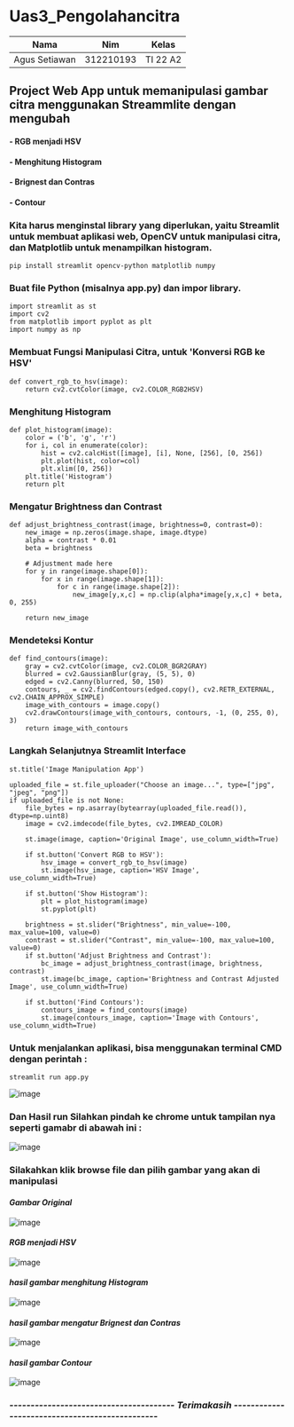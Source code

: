 # Uas3_Pengolahancitra

| Nama  |  Nim | Kelas |
| ------------- | ------------- |------------- |
| Agus Setiawan  | 312210193 | TI 22 A2 |

## Project Web App untuk memanipulasi gambar citra menggunakan Streammlite dengan mengubah 
#### - RGB menjadi HSV
#### - Menghitung Histogram
#### - Brignest dan Contras
#### - Contour

### Kita harus menginstal library yang diperlukan, yaitu Streamlit untuk membuat aplikasi web, OpenCV untuk manipulasi citra, dan Matplotlib untuk menampilkan histogram.

```
pip install streamlit opencv-python matplotlib numpy
```

### Buat file Python (misalnya app.py) dan impor library.

```
import streamlit as st
import cv2
from matplotlib import pyplot as plt
import numpy as np
```

### Membuat Fungsi Manipulasi Citra, untuk 'Konversi RGB ke HSV'

```
def convert_rgb_to_hsv(image):
    return cv2.cvtColor(image, cv2.COLOR_RGB2HSV)
```

### Menghitung Histogram

```
def plot_histogram(image):
    color = ('b', 'g', 'r')
    for i, col in enumerate(color):
        hist = cv2.calcHist([image], [i], None, [256], [0, 256])
        plt.plot(hist, color=col)
        plt.xlim([0, 256])
    plt.title('Histogram')
    return plt
```

### Mengatur Brightness dan Contrast

```
def adjust_brightness_contrast(image, brightness=0, contrast=0):
    new_image = np.zeros(image.shape, image.dtype)
    alpha = contrast * 0.01
    beta = brightness

    # Adjustment made here
    for y in range(image.shape[0]):
        for x in range(image.shape[1]):
            for c in range(image.shape[2]):
                new_image[y,x,c] = np.clip(alpha*image[y,x,c] + beta, 0, 255)
    
    return new_image
```

### Mendeteksi Kontur

```
def find_contours(image):
    gray = cv2.cvtColor(image, cv2.COLOR_BGR2GRAY)
    blurred = cv2.GaussianBlur(gray, (5, 5), 0)
    edged = cv2.Canny(blurred, 50, 150)
    contours, _ = cv2.findContours(edged.copy(), cv2.RETR_EXTERNAL, cv2.CHAIN_APPROX_SIMPLE)
    image_with_contours = image.copy()
    cv2.drawContours(image_with_contours, contours, -1, (0, 255, 0), 3)
    return image_with_contours
```

### Langkah Selanjutnya Streamlit Interface

```
st.title('Image Manipulation App')

uploaded_file = st.file_uploader("Choose an image...", type=["jpg", "jpeg", "png"])
if uploaded_file is not None:
    file_bytes = np.asarray(bytearray(uploaded_file.read()), dtype=np.uint8)
    image = cv2.imdecode(file_bytes, cv2.IMREAD_COLOR)

    st.image(image, caption='Original Image', use_column_width=True)

    if st.button('Convert RGB to HSV'):
        hsv_image = convert_rgb_to_hsv(image)
        st.image(hsv_image, caption='HSV Image', use_column_width=True)

    if st.button('Show Histogram'):
        plt = plot_histogram(image)
        st.pyplot(plt)

    brightness = st.slider("Brightness", min_value=-100, max_value=100, value=0)
    contrast = st.slider("Contrast", min_value=-100, max_value=100, value=0)
    if st.button('Adjust Brightness and Contrast'):
        bc_image = adjust_brightness_contrast(image, brightness, contrast)
        st.image(bc_image, caption='Brightness and Contrast Adjusted Image', use_column_width=True)

    if st.button('Find Contours'):
        contours_image = find_contours(image)
        st.image(contours_image, caption='Image with Contours', use_column_width=True)
```

### Untuk menjalankan aplikasi, bisa menggunakan terminal CMD dengan perintah :

```
streamlit run app.py
```

![image](https://github.com/Agussetiaa/Uas3_Pengolahancitra/assets/115542822/f5c9ba4e-678e-4a32-afe8-ecb5d5b5d87f)

### Dan Hasil run Silahkan pindah ke chrome untuk tampilan nya seperti gamabr di abawah ini :

![image](https://github.com/Agussetiaa/Uas3_Pengolahancitra/assets/115542822/bbe1ae56-1cdf-49f4-a76b-8e26c35bd01a)

### Silakahkan klik browse file dan pilih gambar yang akan di manipulasi 

#### *Gambar Original*

![image](https://github.com/Agussetiaa/Uas3_Pengolahancitra/assets/115542822/8b03954c-caec-4402-9d7f-e3db71a009ef)

#### *RGB menjadi HSV*

![image](https://github.com/Agussetiaa/Uas3_Pengolahancitra/assets/115542822/6f8ecbe5-2926-4d6a-a5d9-2a6c42842197)

#### *hasil gambar menghitung Histogram*

![image](https://github.com/Agussetiaa/Uas3_Pengolahancitra/assets/115542822/dbec6fe1-a058-4605-b20f-3a27befb875c)

#### *hasil gambar mengatur Brignest dan Contras*

![image](https://github.com/Agussetiaa/Uas3_Pengolahancitra/assets/115542822/942ba0d9-3a48-4c7a-be91-8e94f9b53606)

#### *hasil gambar Contour*

![image](https://github.com/Agussetiaa/Uas3_Pengolahancitra/assets/115542822/1b1794f2-723f-4bc0-870c-0825c1b11ff0)


### *--------------------------------------- Terimakasih -----------------------------------------------*

